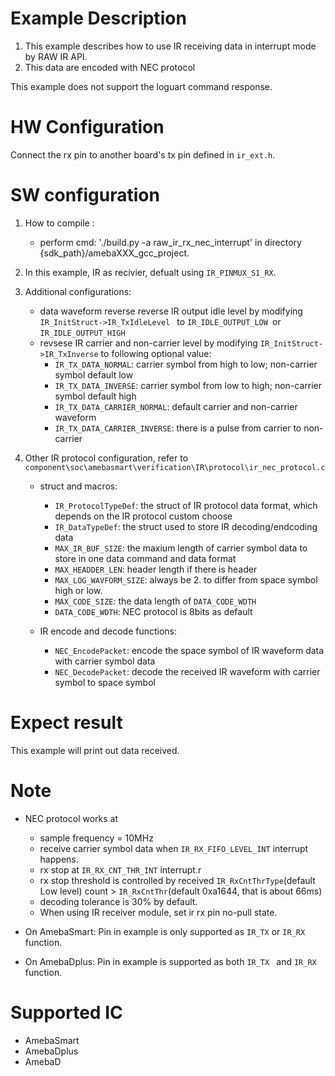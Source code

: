 # Example Description

1. This example describes how to use IR receiving data in interrupt mode by RAW IR API.
2. This data are encoded with NEC protocol

This example does not support the loguart command response.

# HW Configuration

Connect the rx pin to another board's tx pin defined in `ir_ext.h`.

# SW configuration

1. How to compile :

   - perform cmd: './build.py -a raw_ir_rx_nec_interrupt' in directory {sdk_path}/amebaXXX_gcc_project.
2. In this example, IR as recivier, defualt using `IR_PINMUX_S1_RX`.
3. Additional configurations:

   - data waveform reverse
     reverse lR output idle level by modifying `IR_InitStruct->IR_TxIdleLevel ` to `IR_IDLE_OUTPUT_LOW `or `IR_IDLE_OUTPUT_HIGH`
   - revsese IR carrier and non-carrier level by modifying `IR_InitStruct->IR_TxInverse` to following optional value:
     - `IR_TX_DATA_NORMAL`: carrier symbol from high to low; non-carrier symbol default low
     - `IR_TX_DATA_INVERSE`: carrier symbol from low to high; non-carrier symbol default high
     - `IR_TX_DATA_CARRIER_NORMAL`: default carrier and non-carrier waveform
     - `IR_TX_DATA_CARRIER_INVERSE`: there is a pulse from carrier to non-carrier
4. Other IR protocol configuration, refer to `component\soc\amebasmart\verification\IR\protocol\ir_nec_protocol.c`

   - struct and macros:

     - `IR_ProtocolTypeDef`: the struct of IR protocol data format, which depends on the IR protocol custom choose
     - `IR_DataTypeDef`: the struct used to store IR decoding/endcoding data
     - `MAX_IR_BUF_SIZE`: the maxium length of carrier symbol data to store in one data command and data format
     - `MAX_HEADDER_LEN`: header length if there is header
     - `MAX_LOG_WAVFORM_SIZE`: always be 2. to differ from space symbol high or low.
     - `MAX_CODE_SIZE`: the data length of `DATA_CODE_WDTH`
     - `DATA_CODE_WDTH`: NEC protocol is 8bits as default
   - IR encode and decode functions:

     - `NEC_EncodePacket`: encode the space symbol of IR waveform data with carrier symbol data
     - `NEC_DecodePacket`: decode the received IR waveform with carrier symbol to space symbol

# Expect result

   This example will print out data received.

# Note

- NEC protocol works at

  - sample frequency = 10MHz
  - receive carrier symbol data when `IR_RX_FIFO_LEVEL_INT` interrupt happens.
  - rx stop at `IR_RX_CNT_THR_INT` interrupt.r
  - rx stop threshold is controlled by received `IR_RxCntThrType`(default Low level) count > `IR_RxCntThr`(default 0xa1644, that is about 66ms)
  - decoding tolerance is 30% by default.
  - When using IR receiver module, set ir rx pin no-pull state.
- On AmebaSmart: Pin in example is only supported as `IR_TX` or `IR_RX` function.
- On AmebaDplus: Pin in example is supported as both `IR_TX ` and `IR_RX` function.

# Supported IC

- AmebaSmart
- AmebaDplus
- AmebaD
